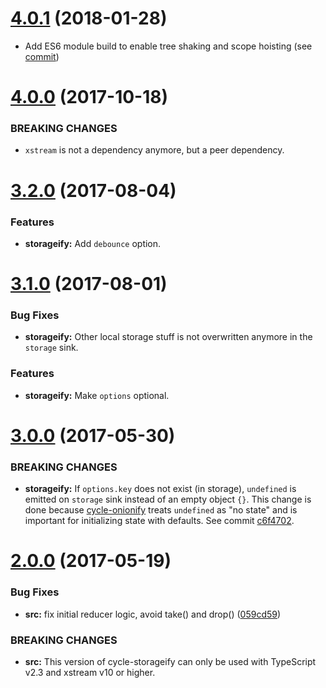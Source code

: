 <a name="4.0.1"></a>
# [4.0.1](https://github.com/maiermic/cycle-storageify/compare/v4.0.0...v4.0.1) (2018-01-28)

* Add ES6 module build to enable tree shaking and scope hoisting (see [commit](https://github.com/maiermic/cycle-storageify/commit/ce085ac5706fd6d52eda059d73727b9396770c55))

<a name="4.0.0"></a>
# [4.0.0](https://github.com/maiermic/cycle-storageify/compare/v3.2.0...v4.0.0) (2017-10-18)


### BREAKING CHANGES

* `xstream` is not a dependency anymore, but a peer dependency.


<a name="3.2.0"></a>
# [3.2.0](https://github.com/maiermic/cycle-storageify/compare/v3.1.0...v3.2.0) (2017-08-04)

### Features

* **storageify:** Add `debounce` option.



<a name="3.1.0"></a>
# [3.1.0](https://github.com/maiermic/cycle-storageify/compare/v3.0.0...v3.1.0) (2017-08-01)

### Bug Fixes

* **storageify:** Other local storage stuff is not overwritten anymore in the `storage` sink.

### Features

* **storageify:** Make `options` optional.



<a name="3.0.0"></a>
# [3.0.0](https://github.com/maiermic/cycle-storageify/compare/v2.0.0...v3.0.0) (2017-05-30)


### BREAKING CHANGES

* **storageify:** If `options.key` does not exist (in storage), `undefined` is emitted on `storage` sink
instead of an empty object `{}`. This change is done because
[cycle-onionify](https://github.com/staltz/cycle-onionify)
treats `undefined` as "no state" and is important for initializing state with defaults.
See commit
[c6f4702](https://github.com/maiermic/cycle-storageify/pull/2/commits/c6f4702ac22ff37ba20214c6a58a9ce6ed21d029).

<a name="2.0.0"></a>
# [2.0.0](https://github.com/maiermic/cycle-storageify/compare/v1.0.0...v2.0.0) (2017-05-19)


### Bug Fixes

* **src:** fix initial reducer logic, avoid take() and drop() ([059cd59](https://github.com/maiermic/cycle-storageify/commit/059cd59))

### BREAKING CHANGES

* **src:** This version of cycle-storageify can only be used with TypeScript v2.3 and xstream v10 or higher.